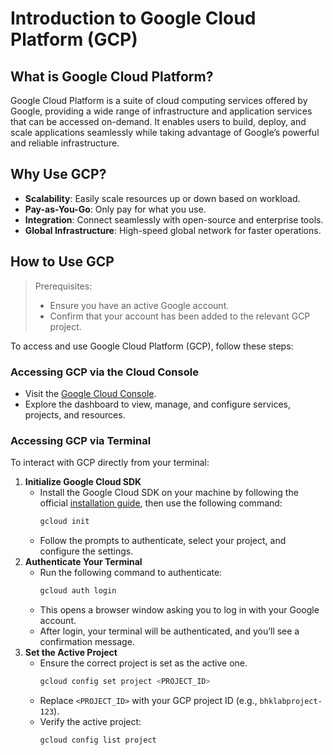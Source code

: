 # Introduction to Google Cloud Platform (GCP)

## What is Google Cloud Platform?

Google Cloud Platform is a suite of cloud computing services offered by Google,
providing a wide range of infrastructure and application services that can be
accessed on-demand. It enables users to build, deploy, and scale applications
seamlessly while taking advantage of Google’s powerful and reliable
infrastructure.

## Why Use GCP?

-   **Scalability**: Easily scale resources up or down based on workload.
-   **Pay-as-You-Go**: Only pay for what you use.
-   **Integration**: Connect seamlessly with open-source and enterprise tools.
-   **Global Infrastructure**: High-speed global network for faster operations.

## How to Use GCP

> Prerequisites:
>
> -   Ensure you have an active Google account.
> -   Confirm that your account has been added to the relevant GCP project.

To access and use Google Cloud Platform (GCP), follow these steps:

### Accessing GCP via the Cloud Console

-   Visit the [Google Cloud Console](https://console.cloud.google.com/).
-   Explore the dashboard to view, manage, and configure services, projects, and
    resources.

### Accessing GCP via Terminal

To interact with GCP directly from your terminal:

1. **Initialize Google Cloud SDK**
    - Install the Google Cloud SDK on your machine by following the official
      [installation guide](https://cloud.google.com/sdk/docs/install), then use
      the following command:
        ```sh
        gcloud init
        ```
    - Follow the prompts to authenticate, select your project, and configure the
      settings.
2. **Authenticate Your Terminal**
    - Run the following command to authenticate:
        ```sh
        gcloud auth login
        ```
    - This opens a browser window asking you to log in with your Google account.
    - After login, your terminal will be authenticated, and you’ll see a
      confirmation message.
3. **Set the Active Project**
    - Ensure the correct project is set as the active one.
        ```sh
        gcloud config set project <PROJECT_ID>
        ```
    - Replace `<PROJECT_ID>` with your GCP project ID (e.g., `bhklabproject-123`).
    - Verify the active project:
        ```sh
        gcloud config list project
        ```
